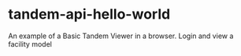 # tandem-api-hello-world
An example of a Basic Tandem Viewer in a browser.  Login and view a facility model

